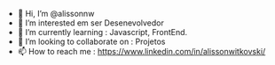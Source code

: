 - 👋 Hi, I’m @alissonnw
- 👀 I’m interested em ser Desenevolvedor 
- 🌱 I’m currently learning  : Javascript, FrontEnd.
- 💞️ I’m looking to collaborate on  : Projetos
- 📫 How to reach me  : https://www.linkedin.com/in/alissonwitkovski/
<!--
alissonnw/alissonnw is a ✨ special ✨ repository because its `README.md` (this file) appears on your GitHub profile.
You can click the Preview link to take a look at your changes.
--->
